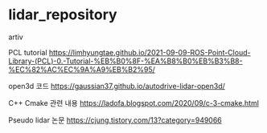 # lidar_repository
artiv

PCL tutorial
https://limhyungtae.github.io/2021-09-09-ROS-Point-Cloud-Library-(PCL)-0.-Tutorial-%EB%B0%8F-%EA%B8%B0%EB%B3%B8-%EC%82%AC%EC%9A%A9%EB%B2%95/

open3d 코드
https://gaussian37.github.io/autodrive-lidar-open3d/

C++ Cmake 관련 내용
https://ladofa.blogspot.com/2020/09/c-3-cmake.html

Pseudo lidar 논문
https://cjung.tistory.com/13?category=949066

